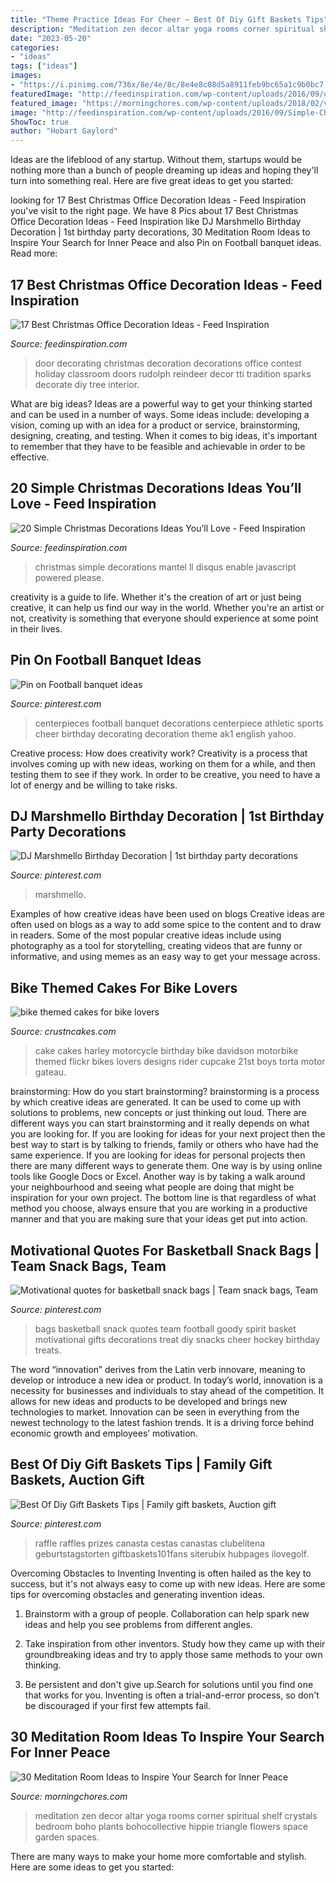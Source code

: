```yaml
---
title: "Theme Practice Ideas For Cheer ~ Best Of Diy Gift Baskets Tips"
description: "Meditation zen decor altar yoga rooms corner spiritual shelf crystals bedroom boho plants bohocollective hippie triangle flowers space garden spaces"
date: "2023-05-20"
categories:
- "ideas"
tags: ["ideas"]
images:
- "https://i.pinimg.com/736x/8e/4e/8c/8e4e8c08d5a8911feb9bc65a1c9b0bc7.jpg"
featuredImage: "http://feedinspiration.com/wp-content/uploads/2016/09/office-door-christmas-decorating-ideas.jpg"
featured_image: "https://morningchores.com/wp-content/uploads/2018/02/viabohocollective-533x800.jpeg"
image: "http://feedinspiration.com/wp-content/uploads/2016/09/Simple-Christmas-Mantel-Ideas-1.jpg"
ShowToc: true
author: "Hobart Gaylord"
---
```



Ideas are the lifeblood of any startup. Without them, startups would be nothing more than a bunch of people dreaming up ideas and hoping they'll turn into something real. Here are five great ideas to get you started: 

	

		
looking for 17 Best Christmas Office Decoration Ideas - Feed Inspiration you've visit to the right page. We have 8 Pics about 17 Best Christmas Office Decoration Ideas - Feed Inspiration like DJ Marshmello Birthday Decoration | 1st birthday party decorations, 30 Meditation Room Ideas to Inspire Your Search for Inner Peace and also Pin on Football banquet ideas. Read more:
		
    
## 17 Best Christmas Office Decoration Ideas - Feed Inspiration

<img loading=lazy src="http://feedinspiration.com/wp-content/uploads/2016/09/office-door-christmas-decorating-ideas.jpg" onerror="this.onerror=null;this.src='https://tse4.mm.bing.net/th?id=OIP.6fCnQj2oThaemTOTwGhMegHaN8&amp;pid=15.1';" alt="17 Best Christmas Office Decoration Ideas - Feed Inspiration">

_Source: feedinspiration.com_

>door decorating christmas decoration decorations office contest holiday classroom doors rudolph reindeer decor tti tradition sparks decorate diy tree interior. 

	

What are big ideas?
Ideas are a powerful way to get your thinking started and can be used in a number of ways. Some ideas include: developing a vision, coming up with an idea for a product or service, brainstorming, designing, creating, and testing. When it comes to big ideas, it's important to remember that they have to be feasible and achievable in order to be effective.

    
## 20 Simple Christmas Decorations Ideas You’ll Love - Feed Inspiration

<img loading=lazy src="http://feedinspiration.com/wp-content/uploads/2016/09/Simple-Christmas-Mantel-Ideas-1.jpg" onerror="this.onerror=null;this.src='https://tse3.mm.bing.net/th?id=OIP.RDO3BmXCxfu58OeDkA4PQAHaLQ&amp;pid=15.1';" alt="20 Simple Christmas Decorations Ideas You’ll Love - Feed Inspiration">

_Source: feedinspiration.com_

>christmas simple decorations mantel ll disqus enable javascript powered please. 

	

creativity is a guide to life. Whether it's the creation of art or just being creative, it can help us find our way in the world. Whether you're an artist or not, creativity is something that everyone should experience at some point in their lives.

    
## Pin On Football Banquet Ideas

<img loading=lazy src="https://i.pinimg.com/736x/6f/bb/f3/6fbbf3318429b8018160771878aaa613--football-centerpieces-banquet-decorations.jpg" onerror="this.onerror=null;this.src='https://tse3.mm.bing.net/th?id=OIP.MPuaMYRSfoT6uxeLK5sSNwAAAA&amp;pid=15.1';" alt="Pin on Football banquet ideas">

_Source: pinterest.com_

>centerpieces football banquet decorations centerpiece athletic sports cheer birthday decorating decoration theme ak1 english yahoo. 

	

Creative process: How does creativity work?
Creativity is a process that involves coming up with new ideas, working on them for a while, and then testing them to see if they work. In order to be creative, you need to have a lot of energy and be willing to take risks.

    
## DJ Marshmello Birthday Decoration | 1st Birthday Party Decorations

<img loading=lazy src="https://i.pinimg.com/736x/8e/4e/8c/8e4e8c08d5a8911feb9bc65a1c9b0bc7.jpg" onerror="this.onerror=null;this.src='https://tse2.mm.bing.net/th?id=OIP.2Cx8Hcjvyyhij74DMov7HwHaJ3&amp;pid=15.1';" alt="DJ Marshmello Birthday Decoration | 1st birthday party decorations">

_Source: pinterest.com_

>marshmello. 

	

Examples of how creative ideas have been used on blogs
Creative ideas are often used on blogs as a way to add some spice to the content and to draw in readers. Some of the most popular creative ideas include using photography as a tool for storytelling, creating videos that are funny or informative, and using memes as an easy way to get your message across.

    
## Bike Themed Cakes For Bike Lovers

<img loading=lazy src="http://www.crustncakes.com/blog/wp-content/uploads/2016/12/a2934f9ef9d0e50517ad152427549855.jpg" onerror="this.onerror=null;this.src='https://tse3.mm.bing.net/th?id=OIP.mCqHg4sPSx1biw1exj8ZGwHaNK&amp;pid=15.1';" alt="bike themed cakes for bike lovers">

_Source: crustncakes.com_

>cake cakes harley motorcycle birthday bike davidson motorbike themed flickr bikes lovers designs rider cupcake 21st boys torta motor gateau. 

	

brainstorming: How do you start brainstorming?
brainstorming is a process by which creative ideas are generated. It can be used to come up with solutions to problems, new concepts or just thinking out loud. There are different ways you can start brainstorming and it really depends on what you are looking for. If you are looking for ideas for your next project then the best way to start is by talking to friends, family or others who have had the same experience. If you are looking for ideas for personal projects then there are many different ways to generate them. One way is by using online tools like Google Docs or Excel. Another way is by taking a walk around your neighbourhood and seeing what people are doing that might be inspiration for your own project. The bottom line is that regardless of what method you choose, always ensure that you are working in a productive manner and that you are making sure that your ideas get put into action.

    
## Motivational Quotes For Basketball Snack Bags | Team Snack Bags, Team

<img loading=lazy src="https://i.pinimg.com/originals/8f/d5/fd/8fd5fd5f27bd762e2f371e14c871f134.jpg" onerror="this.onerror=null;this.src='https://tse1.mm.bing.net/th?id=OIP.6K0XPaxLYrM6e2Zf8T2AXQHaJ4&amp;pid=15.1';" alt="Motivational quotes for basketball snack bags | Team snack bags, Team">

_Source: pinterest.com_

>bags basketball snack quotes team football goody spirit basket motivational gifts decorations treat diy snacks cheer hockey birthday treats. 

	

The word “innovation” derives from the Latin verb innovare, meaning to develop or introduce a new idea or product. In today’s world, innovation is a necessity for businesses and individuals to stay ahead of the competition. It allows for new ideas and products to be developed and brings new technologies to market. Innovation can be seen in everything from the newest technology to the latest fashion trends. It is a driving force behind economic growth and employees’ motivation.

    
## Best Of Diy Gift Baskets Tips | Family Gift Baskets, Auction Gift

<img loading=lazy src="https://i.pinimg.com/originals/2d/35/75/2d35756156d8eb3a277e014dd5d29fc3.jpg" onerror="this.onerror=null;this.src='https://tse2.mm.bing.net/th?id=OIP.e5z0UIdJ3quCkfujticBMgHaJ6&amp;pid=15.1';" alt="Best Of Diy Gift Baskets Tips | Family gift baskets, Auction gift">

_Source: pinterest.com_

>raffle raffles prizes canasta cestas canastas clubelitena geburtstagstorten giftbaskets101fans siterubix hubpages ilovegolf. 

	

Overcoming Obstacles to Inventing
Inventing is often hailed as the key to success, but it's not always easy to come up with new ideas. Here are some tips for overcoming obstacles and generating invention ideas.
1. Brainstorm with a group of people. Collaboration can help spark new ideas and help you see problems from different angles.

2. Take inspiration from other inventors. Study how they came up with their groundbreaking ideas and try to apply those same methods to your own thinking.

3. Be persistent and don't give up.Search for solutions until you find one that works for you. Inventing is often a trial-and-error process, so don't be discouraged if your first few attempts fail.

    
## 30 Meditation Room Ideas To Inspire Your Search For Inner Peace

<img loading=lazy src="https://morningchores.com/wp-content/uploads/2018/02/viabohocollective-533x800.jpeg" onerror="this.onerror=null;this.src='https://tse2.mm.bing.net/th?id=OIP._AZxGjz3roVVl71HjtphYAHaLH&amp;pid=15.1';" alt="30 Meditation Room Ideas to Inspire Your Search for Inner Peace">

_Source: morningchores.com_

>meditation zen decor altar yoga rooms corner spiritual shelf crystals bedroom boho plants bohocollective hippie triangle flowers space garden spaces. 

	

There are many ways to make your home more comfortable and stylish. Here are some ideas to get you started: 

